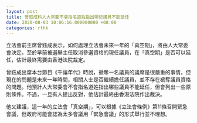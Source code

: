 ```yaml
---
layout: post
title: 曾鈺成料人大常委不會指名道姓指出哪些議員不能延任
date: 2020-08-03 10:06:16.000000000 +08:00
categories: rthk
---
```


立法會前主席曾鈺成表示，如何處理立法會未來一年的「真空期」，將由人大常委會決定。至於早前被選舉主任取消參選資格的現任議員，在「真空期」是否可以延任，估計最終需要由香港法院裁定。

曾鈺成出席本台節目《千禧年代》時說，褫奪一名議員的議席是很嚴重的事情，但現在的問題是未來一年時間，相關人士是否繼續擔任議員，並不存在褫奪議員資格的問題。他預計人大常委會不會指名道姓指出哪些議員不能延任，但會列出一些原則條件。不過，一旦有人提出反對，他估計最終由香港法院作出裁決。

他又建議，這一年的立法會「真空期」，可以根據《立法會條例》第11條召開緊急會議，但政府可能會認為太多會議用「緊急會議」的形式舉行並不理想。
